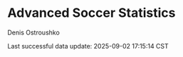 # Advanced Soccer Statistics
Denis Ostroushko

<!-- gfm -->

Last successful data update: 2025-09-02 17:15:14 CST
